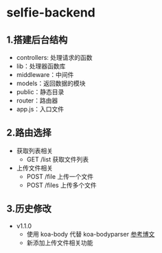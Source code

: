 # selfie-backend

## 1.搭建后台结构

* controllers: 处理请求的函数
* lib：处理器函数库
* middleware：中间件
* models：返回数据的模块
* public：静态目录
* router：路由器
* app.js：入口文件

<!-- logs：输出日志 -->

## 2.路由选择

* 获取列表相关
  * GET /list 获取文件列表
* 上传文件相关
  * POST /file 上传一个文件
  * POST /files 上传多个文件

## 3.历史修改

* v1.1.0
  * 使用 koa-body 代替 koa-bodyparser [参考博文](http://www.ptbird.cn/koa-body.html)
  * 新添加上传文件相关功能
